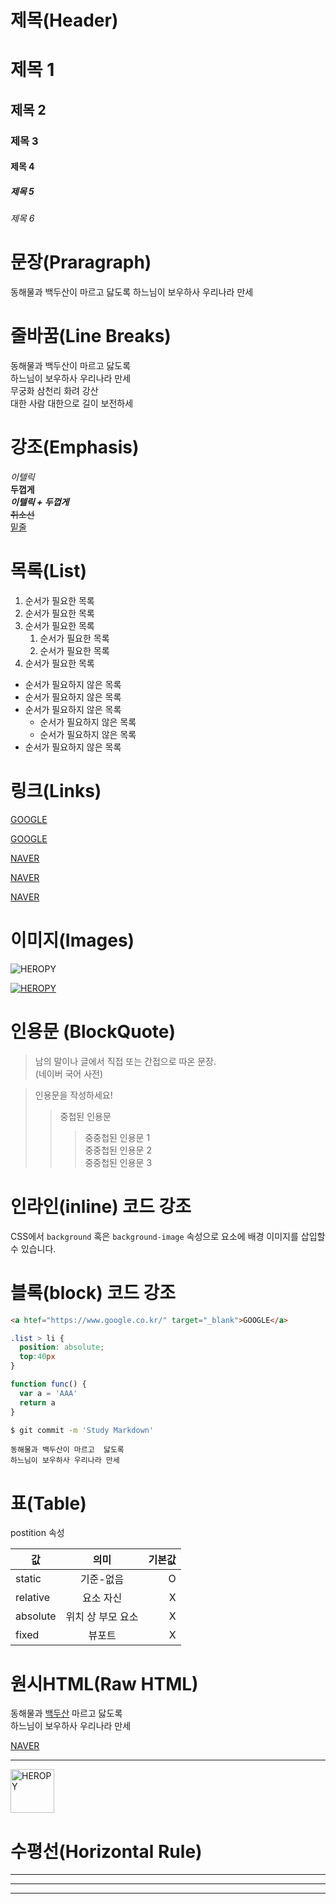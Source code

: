 # 제목(Header)

# 제목 1
## 제목 2
### 제목 3
#### 제목 4
##### 제목 5
###### 제목 6

# 문장(Praragraph)

동해물과 백두산이 마르고 닳도록
하느님이 보우하사 우리나라 만세

# 줄바꿈(Line Breaks)

동해물과 백두산이 마르고 닳도록  
하느님이 보우하사 우리나라 만세  
무궁화 삼천리 화려 강산  
대한 사람 대한으로 길이 보전하세

# 강조(Emphasis)

_이텔릭_  
**두껍게**  
**_이텔릭 + 두껍게_**  
~~취소선~~  
<u>밑줄</u>

# 목록(List)

1. 순서가 필요한 목록  
1. 순서가 필요한 목록  
1. 순서가 필요한 목록
    1. 순서가 필요한 목록
    1. 순서가 필요한 목록
1. 순서가 필요한 목록

- 순서가 필요하지 않은 목록
- 순서가 필요하지 않은 목록
- 순서가 필요하지 않은 목록
    - 순서가 필요하지 않은 목록
    - 순서가 필요하지 않은 목록
- 순서가 필요하지 않은 목록

# 링크(Links)

<a href="https://google.com">GOOGLE</a>

[GOOGLE](https://google.com)

<a href="https://naver.com" title="네이버로 이동!">NAVER</a>

[NAVER](https://naver.com "NAVER로 이동!")

<a href="https://naver.com" title="네이버로 이동!" target="_blank">NAVER</a>

# 이미지(Images) 

![HEROPY](https://pbs.twimg.com/profile_images/770139154898382848/ndFg-IDH.jpg)

[![HEROPY](https://pbs.twimg.com/profile_images/770139154898382848/ndFg-IDH.jpg)](https://heropy.blog/)

# 인용문 (BlockQuote)

> 남의 말이나 글에서 직접 또는 간접으로 따온 문장.  
> (네이버 국어 사전)

> 인용문을 작성하세요!
>> 중첩된 인용문
>>> 중중첩된 인용문 1  
>>> 중중첩된 인용문 2  
>>> 중중첩된 인용문 3  

# 인라인(inline) 코드 강조

CSS에서 `background` 혹은 `background-image` 속성으로 요소에 배경 이미지를 삽입할 수 있습니다.

# 블록(block) 코드 강조

```html
<a htef="https://www.google.co.kr/" target="_blank">GOOGLE</a>
```

```css
.list > li {
  position: absolute;
  top:40px
}
```

```javascript
function func() {
  var a = 'AAA'
  return a
}
```

```bash
$ git commit -m 'Study Markdown'
```

```plaintext
동해물과 백두산이 마르고  닳도록
하느님이 보우하사 우리나라 만세
```

# 표(Table) 

postition 속성

값 | 의미 | 기본값  
--|:--:|--:
static | 기준-없음 | O  
relative | 요소 자신 | X
absolute | 위치 상 부모 요소 | X
fixed | 뷰포트 | X

# 원시HTML(Raw HTML)

동해물과 <span style="text-decoration: underline;">백두산</span> 마르고 닳도록<br/>
하느님이 보우하사 우리나라 만세

<a href="https://naver.com" title="NAVER로 이동!" taget="_blank">NAVER</a>

---

<img width="70px" src="https://pbs.twimg.com/profile_images/770139154898382848/ndFg-IDH.jpg" alt="HEROPY" />

# 수평선(Horizontal Rule)

---

***

___

